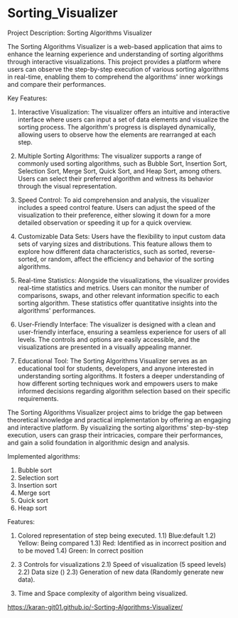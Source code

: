 # Sorting_Visualizer

Project Description: Sorting Algorithms Visualizer

The Sorting Algorithms Visualizer is a web-based application that aims to enhance the learning experience and understanding of sorting algorithms through interactive visualizations. This project provides a platform where users can observe the step-by-step execution of various sorting algorithms in real-time, enabling them to comprehend the algorithms' inner workings and compare their performances.

Key Features:
1. Interactive Visualization: The visualizer offers an intuitive and interactive interface where users can input a set of data elements and visualize the sorting process. The algorithm's progress is displayed dynamically, allowing users to observe how the elements are rearranged at each step.

2. Multiple Sorting Algorithms: The visualizer supports a range of commonly used sorting algorithms, such as Bubble Sort, Insertion Sort, Selection Sort, Merge Sort, Quick Sort, and Heap Sort, among others. Users can select their preferred algorithm and witness its behavior through the visual representation.

3. Speed Control: To aid comprehension and analysis, the visualizer includes a speed control feature. Users can adjust the speed of the visualization to their preference, either slowing it down for a more detailed observation or speeding it up for a quick overview.

4. Customizable Data Sets: Users have the flexibility to input custom data sets of varying sizes and distributions. This feature allows them to explore how different data characteristics, such as sorted, reverse-sorted, or random, affect the efficiency and behavior of the sorting algorithms.

5. Real-time Statistics: Alongside the visualizations, the visualizer provides real-time statistics and metrics. Users can monitor the number of comparisons, swaps, and other relevant information specific to each sorting algorithm. These statistics offer quantitative insights into the algorithms' performances.

6. User-Friendly Interface: The visualizer is designed with a clean and user-friendly interface, ensuring a seamless experience for users of all levels. The controls and options are easily accessible, and the visualizations are presented in a visually appealing manner.

7. Educational Tool: The Sorting Algorithms Visualizer serves as an educational tool for students, developers, and anyone interested in understanding sorting algorithms. It fosters a deeper understanding of how different sorting techniques work and empowers users to make informed decisions regarding algorithm selection based on their specific requirements.

The Sorting Algorithms Visualizer project aims to bridge the gap between theoretical knowledge and practical implementation by offering an engaging and interactive platform. By visualizing the sorting algorithms' step-by-step execution, users can grasp their intricacies, compare their performances, and gain a solid foundation in algorithmic design and analysis.

Implemented algorithms:
1) Bubble sort
2) Selection sort
3) Insertion sort
4) Merge sort
5) Quick sort
6) Heap sort

Features:
1) Colored representation of step being executed.
  1.1) Blue:default
  1.2) Yellow: Being compared
  1.3) Red: Identified as in incorrect position and to be moved
  1.4) Green: In correct position
  
2) 3 Controls for visualizations 
  2.1) Speed of visualization (5 speed levels)
  2.2) Data size ()
  2.3) Generation of new data (Randomly generate new data).
  
4) Time and Space complexity of algorithm being visualized.

https://karan-git01.github.io/-Sorting-Algorithms-Visualizer/
